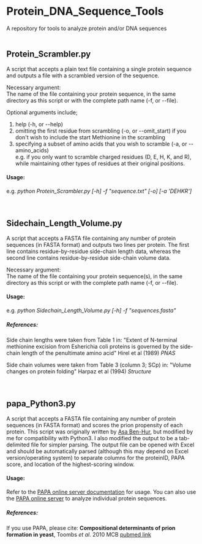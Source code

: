 # Protein_DNA_Sequence_Tools
A repository for tools to analyze protein and/or DNA sequences
<br>
<br>

## Protein_Scrambler.py
A script that accepts a plain text file containing a single protein sequence and outputs a file with a scrambled version of the sequence. 

Necessary argument:  
The name of the file containing your protein sequence, in the same directory as this script or with the complete path name (-f, or --file).  

Optional arguments include;
1) help (-h, or --help)
2) omitting the first residue from scrambling (-o, or --omit_start) if you don't wish to include the start Methionine in the scrambling  
3) specifying a subset of amino acids that you wish to scramble (-a, or --amino_acids)  
e.g. if you only want to scramble charged residues (D, E, H, K, and R), while maintaining other types of residues at their original positions.

#### Usage:
e.g. _python Protein_Scrambler.py [-h] -f "sequence.txt" [-o] [-a 'DEHKR']_
<br>
<br>
<br>

## Sidechain_Length_Volume.py
A script that accepts a FASTA file containing any number of protein sequences (in FASTA format) and outputs two lines per protein. The first line contains residue-by-residue side-chain length data, whereas the second line contains residue-by-residue side-chain volume data.

Necessary argument:  
The name of the file containing your protein sequence(s), in the same directory as this script or with the complete path name (-f, or --file).  

#### Usage:
e.g. _python Sidechain_Length_Volume.py [-h] -f "sequences.fasta"_

##### References:
Side chain lengths were taken from Table 1 in: "Extent of N-terminal methionine excision from Esherichia coli proteins is governed by the side-chain length of the penultimate amino acid" Hirel et al (1989) _PNAS_  

Side chain volumes were taken from Table 3 (column 3; SCp) in: "Volume changes on protein folding" Harpaz et al (1994) _Structure_
<br>
<br>
<br>

## papa_Python3.py
A script that accepts a FASTA file containing any number of protein sequences (in FASTA format) and scores the prion propensity of each protein. This script was originally written by [Asa Ben-Hur](https://www.cs.colostate.edu/~asa/), but modified by me for compatibility with Python3. I also modified the output to be a tab-delimited file for simpler parsing. The output file can be opened with Excel and should be automatically parsed (although this may depend on Excel version/operating system) to separate columns for the proteinID, PAPA score, and location of the highest-scoring window.

#### Usage:
Refer to the [PAPA online server documentation](http://combi.cs.colostate.edu/supplements/papa/readme.html) for usage.
You can also use the [PAPA online server](http://combi.cs.colostate.edu/supplements/papa/) to analyze individual protein sequences.

##### References:
If you use PAPA, please cite: **Compositional determinants of prion formation in yeast**, Toombs _et al._ 2010 MCB [pubmed link](https://www.ncbi.nlm.nih.gov/pubmed/19884345)

